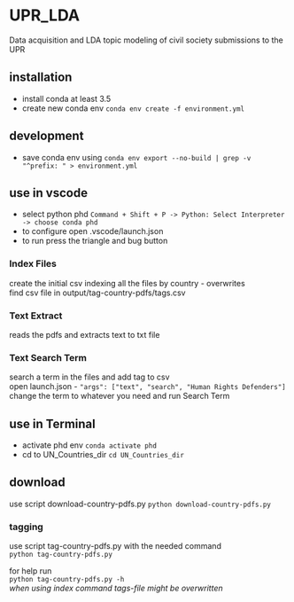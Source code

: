 # UPR_LDA
Data acquisition and LDA topic modeling of civil society submissions to the UPR

## installation

- install conda at least 3.5
- create new conda env
  `conda env create -f environment.yml`  

## development

- save conda env using `conda env export --no-build | grep -v "^prefix: " > environment.yml`

## use in vscode

- select python phd
  `Command + Shift + P -> Python: Select Interpreter -> choose conda phd`
- to configure open .vscode/launch.json
- to run press the triangle and bug button

### Index Files

create the initial csv indexing all the files by country - overwrites  
find csv file in output/tag-country-pdfs/tags.csv

### Text Extract

reads the pdfs and extracts text to txt file

### Text Search Term

search a term in the files and add tag to csv  
open launch.json - `"args": ["text", "search", "Human Rights Defenders"]`
change the term to whatever you need and run Search Term

## use in Terminal

- activate phd env
  `conda activate phd`
- cd to UN_Countries_dir
  `cd UN_Countries_dir`

## download

use script download-country-pdfs.py
  `python download-country-pdfs.py`

### tagging

use script tag-country-pdfs.py with the needed command  
`python tag-country-pdfs.py`  

for help run  
`python tag-country-pdfs.py -h`  
*when using index command tags-file might be overwritten*
